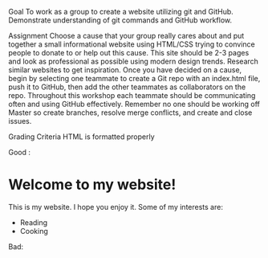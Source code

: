 Goal
To work as a group to create a website utilizing git and GitHub. Demonstrate understanding of git commands and GitHub workflow.

Assignment
Choose a cause that your group really cares about and put together a small informational website using HTML/CSS trying to convince people to donate to or help out this cause. This site should be 2-3 pages and look as professional as possible using modern design trends. Research similar websites to get inspiration. Once you have decided on a cause, begin by selecting one teammate to create a Git repo with an index.html file, push it to GitHub, then add the other teammates as collaborators on the repo. Throughout this workshop each teammate should be communicating often and using GitHub effectively. Remember no one should be working off Master so create branches, resolve merge conflicts, and create and close issues.

Grading Criteria
 HTML is formatted properly

Good :
 <html>
   <head>
     <title>My Website</title>
   </head>
   <body>
     <h1>Welcome to my website!</h1>
     <p>This is my website. I hope you enjoy it. Some of my interests are:</p>
     <ul>
       <li>Reading</li>
       <li>Cooking</li>
     </ul>
   </body>
 </html>
Bad:
<html><head><title>My Website<title><head><body><h1>Welcome to my website!</h1><p>This is my website. I hope you enjoy it. Some of my interests are:<ul><li>Reading</li><li>Cooking<li><ul></p></body></html>
 CSS is formatted properly

Good:
 body {
   background-color: #FFFFFF;
   color: #000000;
 }

 h1 {
   font-size: 24px;
   color: #FF0000;
 }

 p {
   font-size: 14px;
 }

 #header {
   background-image: url(header.jpg);
 }
Bad:
  body{background-color: #FFF;color:#000;}h1{font-size:24px;color:#F00;}p{font-size:14px;}#header{background-image:url(header.jpg);}
 At least 2-3 pages

 Users can clearly navigate throughout the website.

 Thoughtful styling has been applied.

 Create issues for each of the different pages and aspects of the site and assign each to a teammate. You'll be expected to create at least 3 issues

 Make sure that the commit messages for commits involving each issue reference the issue. For instance, git commit -m "Menu completed, closes #14'

Complete: Meets ALL grading criteria points above. Incomplete: Does not meet all grading criteria points above. Needs improvement or missing submission.